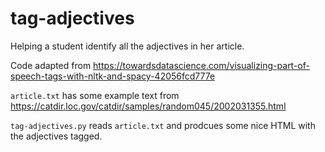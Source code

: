# tag-adjectives

Helping a student identify all the adjectives in her article.

Code adapted from https://towardsdatascience.com/visualizing-part-of-speech-tags-with-nltk-and-spacy-42056fcd777e

`article.txt` has some example text from https://catdir.loc.gov/catdir/samples/random045/2002031355.html

`tag-adjectives.py` reads `article.txt` and prodcues some nice HTML with the adjectives tagged.